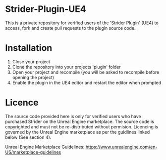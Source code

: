 # Strider-Plugin-UE4
This is a private repository for verified users of the 'Strider Plugin' (UE4) to access, fork and create pull requests to the plugin source code.

# Installation
1. Close your project
2. Clone the repository into your projects 'plugin' folder
3. Open your project and recompile (you will be asked to recompile before opening the project)
4. Enable the plugin in the UE4 editor and restart the editor when prompted

# Licence
The source code provided here is only for verified users who have purchased Strider on the Unreal Engine marketplace. The source code is copyrighted and must not be re-distributed without permision. Licencing is governed by the Unreal Engine marketplace as per the guidlines linked below (See section 4).

Unreal Engine Marketplace Guidelines: https://www.unrealengine.com/en-US/marketplace-guidelines
